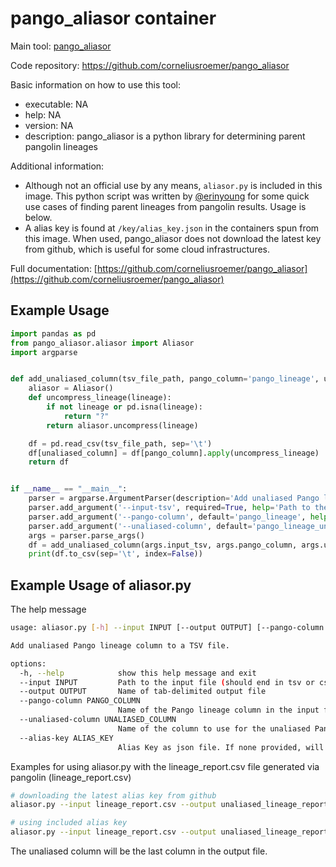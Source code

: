 
# pango_aliasor container

Main tool: [pango_aliasor](https://github.com/corneliusroemer/pango_aliasor)
  
Code repository: https://github.com/corneliusroemer/pango_aliasor

Basic information on how to use this tool:
- executable: NA
- help: NA
- version: NA
- description: pango_aliasor is a python library for determining parent pangolin lineages

Additional information:
- Although not an official use by any means, `aliasor.py` is included in this image. This python script was written by [@erinyoung](https://github.com/erinyoung) for some quick use cases of finding parent lineages from pangolin results. Usage is below.
- A alias key is found at `/key/alias_key.json` in the containers spun from this image. When used, pango_aliasor does not download the latest key from github, which is useful for some cloud infrastructures.

Full documentation: [https://github.com/corneliusroemer/pango_aliasor](https://github.com/corneliusroemer/pango_aliasor)

## Example Usage

```python
import pandas as pd
from pango_aliasor.aliasor import Aliasor
import argparse


def add_unaliased_column(tsv_file_path, pango_column='pango_lineage', unaliased_column='pango_lineage_unaliased'):
    aliasor = Aliasor()
    def uncompress_lineage(lineage):
        if not lineage or pd.isna(lineage):
            return "?"
        return aliasor.uncompress(lineage)

    df = pd.read_csv(tsv_file_path, sep='\t')
    df[unaliased_column] = df[pango_column].apply(uncompress_lineage)
    return df


if __name__ == "__main__":
    parser = argparse.ArgumentParser(description='Add unaliased Pango lineage column to a TSV file.')
    parser.add_argument('--input-tsv', required=True, help='Path to the input TSV file.')
    parser.add_argument('--pango-column', default='pango_lineage', help='Name of the Pango lineage column in the input file.')
    parser.add_argument('--unaliased-column', default='pango_lineage_unaliased', help='Name of the column to use for the unaliased Pango lineage column in output.')
    args = parser.parse_args()
    df = add_unaliased_column(args.input_tsv, args.pango_column, args.unaliased_column)
    print(df.to_csv(sep='\t', index=False))
```

## Example Usage of aliasor.py

The help message
```bash
usage: aliasor.py [-h] --input INPUT [--output OUTPUT] [--pango-column PANGO_COLUMN] [--unaliased-column UNALIASED_COLUMN] [--alias-key ALIAS_KEY]

Add unaliased Pango lineage column to a TSV file.

options:
  -h, --help            show this help message and exit
  --input INPUT         Path to the input file (should end in tsv or csv for best results).
  --output OUTPUT       Name of tab-delimited output file
  --pango-column PANGO_COLUMN
                        Name of the Pango lineage column in the input file.
  --unaliased-column UNALIASED_COLUMN
                        Name of the column to use for the unaliased Pango lineage column in output.
  --alias-key ALIAS_KEY
                        Alias Key as json file. If none provided, will download the latest version from github.
```

Examples for using aliasor.py with the lineage_report.csv file generated via pangolin (lineage_report.csv)
```bash
# downloading the latest alias key from github
aliasor.py --input lineage_report.csv --output unaliased_lineage_report.tsv

# using included alias key
aliasor.py --input lineage_report.csv --output unaliased_lineage_report.tsv --alias-key /key/alias_key.json
```
The unaliased column will be the last column in the output file.